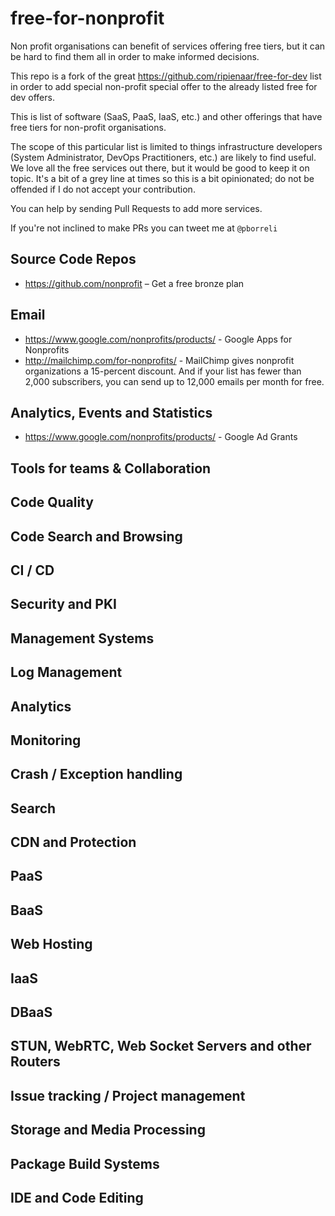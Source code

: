 # free-for-nonprofit
Non profit organisations can benefit of services offering free tiers, but it can be hard to find them all in order to make informed decisions.

This repo is a fork of the great https://github.com/ripienaar/free-for-dev list in order to add special non-profit special offer to the already listed free for dev offers.

This is list of software (SaaS, PaaS, IaaS, etc.) and other offerings that have free tiers for non-profit organisations.

The scope of this particular list is limited to things infrastructure developers (System Administrator, DevOps Practitioners, etc.) are likely to find useful. We love all the free services out there, but it would be good to keep it on topic.  It's a bit of a grey line at times so this is a bit opinionated; do not be offended if I do not accept your contribution.

You can help by sending Pull Requests to add more services.

If you're not inclined to make PRs you can tweet me at ```@pborreli```


## Source Code Repos

  * https://github.com/nonprofit – Get a free bronze plan

## Email

  * https://www.google.com/nonprofits/products/ - Google Apps for Nonprofits
  * http://mailchimp.com/for-nonprofits/ - MailChimp gives nonprofit organizations a 15-percent discount. And if your list has fewer than 2,000 subscribers, you can send up to 12,000 emails per month for free.

## Analytics, Events and  Statistics

 * https://www.google.com/nonprofits/products/ - Google Ad Grants
 
## Tools for teams & Collaboration

## Code Quality

## Code Search and Browsing

## CI / CD

## Security and PKI

## Management Systems

## Log Management

## Analytics

## Monitoring

## Crash / Exception handling

## Search

## CDN and Protection

## PaaS

## BaaS

## Web Hosting

## IaaS

## DBaaS

## STUN, WebRTC, Web Socket Servers and other Routers

## Issue tracking / Project management

## Storage and Media Processing

## Package Build Systems

## IDE and Code Editing

